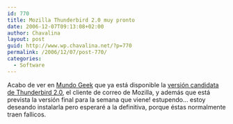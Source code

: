 ```yaml
---
id: 770
title: Mozilla Thunderbird 2.0 muy pronto
date: 2006-12-07T09:13:08+02:00
author: Chavalina
layout: post
guid: http://www.wp.chavalina.net/?p=770
permalink: /2006/12/07/post-770/
categories:
  - Software
---
```

Acabo de ver en <a href="http://mundogeek.net/archivos/2006/12/07/firefox-2001-rc1-y-thunderbird-20-beta-rc1/" target="_blank">Mundo Geek</a> que ya está disponible la <a href="http://ftp.mozilla.org/pub/mozilla.org/thunderbird/nightly/2.0b1-candidates/rc1/" target="_blank">versión candidata de Thunderbird 2.0</a>, el cliente de correo de Mozilla, y además que está prevista la versión final para la semana que viene! estupendo… estoy deseando instalarla pero esperaré a la definitiva, porque éstas normalmente traen fallicos.